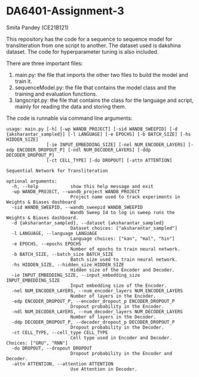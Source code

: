 # DA6401-Assignment-3

Smita Pandey (CE21B121)

This repository has the code for a sequence to sequence model for transliteration from one script to another. The dataset used is dakshina dataset. The code for hyperparameter tuning is also included.

There are three important files:
1. main.py: the file that imports the other two files to build the model and train it.
2. sequenceModel.py: the file that contains the model class and the training and evaluation functions.
3. langscript.py: the file that contains the class for the language and script, mainly for reading the data and storing them.

The code is runnable via command line arguments:
```
usage: main.py [-h] [-wp WANDB_PROJECT] [-sid WANDB_SWEEPID] [-d {aksharantar_sampled}] [-l LANGUAGE] [-e EPOCHS] [-b BATCH_SIZE] [-hs HIDDEN_SIZE]
               [-ie INPUT_EMBEDDING_SIZE] [-nel NUM_ENCODER_LAYERS] [-edp ENCODER_DROPOUT_P] [-ndl NUM_DECODER_LAYERS] [-ddp DECODER_DROPOUT_P]
               [-ct CELL_TYPE] [-do DROPOUT] [-attn ATTENTION]

Sequential Network for Transliteration

optional arguments:
  -h, --help            show this help message and exit
  -wp WANDB_PROJECT, --wandb_project WANDB_PROJECT
                        Project name used to track experiments in Weights & Biases dashboard
  -sid WANDB_SWEEPID, --wandb_sweepid WANDB_SWEEPID
                        Wandb Sweep Id to log in sweep runs the Weights & Biases dashboard.
  -d {aksharantar_sampled}, --dataset {aksharantar_sampled}
                        Dataset choices: ["aksharantar_sampled"]
  -l LANGUAGE, --language LANGUAGE
                        Language choices: ["kan", "mal", "hin"]
  -e EPOCHS, --epochs EPOCHS
                        Number of epochs to train neural network.
  -b BATCH_SIZE, --batch_size BATCH_SIZE
                        Batch size used to train neural network.
  -hs HIDDEN_SIZE, --hidden_size HIDDEN_SIZE
                        Hidden size of the Encoder and Decoder.
  -ie INPUT_EMBEDDING_SIZE, --input_embedding_size INPUT_EMBEDDING_SIZE
                        Input embedding size of the Encoder.
  -nel NUM_ENCODER_LAYERS, --num_encoder_layers NUM_ENCODER_LAYERS
                        Number of layers in the Encoder.
  -edp ENCODER_DROPOUT_P, --encoder_dropout_p ENCODER_DROPOUT_P
                        Dropout probability in the Encoder.
  -ndl NUM_DECODER_LAYERS, --num_decoder_layers NUM_DECODER_LAYERS
                        Number of layers in the Decoder.
  -ddp DECODER_DROPOUT_P, --decoder_dropout_p DECODER_DROPOUT_P
                        Dropout probability in the Decoder.
  -ct CELL_TYPE, --cell_type CELL_TYPE
                        Cell type used in Encoder and Decoder. Choices: ["GRU", "RNN"]
  -do DROPOUT, --dropout DROPOUT
                        Dropout probability in the Encoder and Decoder.
  -attn ATTENTION, --attention ATTENTION
                        Use Attention in Decoder.
```
